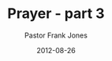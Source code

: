 ---
lunr: "true"
title: "Prayer - part 3"
author: "Pastor Frank Jones"
postDate: "08-26-2012"
date: 2012-08-26
category: "sermons"
slug: "2012/08/08262012_FFC"
icon: microphone
audioLink: "08262012_FFC"
tags: [prayer]
mp3: "08262012_FFC/08262012.mp3"
ogg: "08262012_FFC/08262012.ogg"
linkurl: "https://archive.org/download/08262012_FFC/08262012_FFC_files.xml"
ipath: "https://archive.org/download/08262012_FFC/08262012.mp3"
layout: sermon.html
---